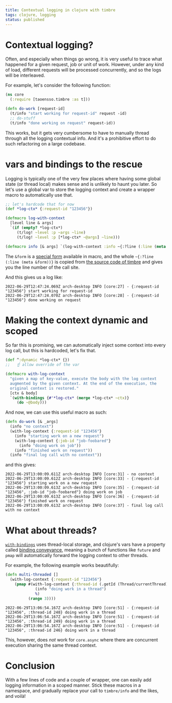 ```yaml
---
title: Contextual logging in clojure with timbre
tags: clojure, logging
status: published
---
```


# Contextual logging?

Often, and especially when things go wrong, it is very useful to trace what happened for a given request, job or unit of work. However, under any kind of load, different requests will be processed concurrently, and so the logs will be interleaved.

For example, let's consider the following function:

```clojure
(ns core
  (:require [taoensso.timbre :as t]))

(defn do-work [request-id]
  (t/info "start working for request-id" request -id)
  ;; do-stuff
  (t/info "done working on request" request-id))
```

This works, but it gets very cumbersome to have to manually thread through all the logging contextual info. And it's a prohibitive effort to do such refactoring on a large codebase.

# vars and bindings to the rescue

Logging is typically one of the very few places where having some global state (or thread local) makes sense and is unlikely to haunt you later. So let's use a global var to store the logging context and create a wrapper macro to automatically use that.

```clojure
;; let's hardcode that for now
(def *log-ctx* {:request-id "123456"})

(defmacro log-with-context
  [level line & args]
  `(if (empty? *log-ctx*)
     (t/log! ~level :p ~args ~line)
     (t/log! ~level :p [*log-ctx* ~@args] ~line)))

(defmacro info [& args] `(log-with-context :info ~{:?line (:line (meta &form))} ~@args))
```
The `&form` is a [special form](https://clojure.org/reference/macros#_special_variables) available in macro, and the whole `~{:?line (:line (meta &form))}` is copied from [the source code of timbre](https://github.com/ptaoussanis/timbre/blob/master/src/taoensso/timbre.cljc#L780) and gives you the line number of the call site.


And this gives us a log like:

```
2022-06-29T12:47:24.069Z arch-desktop INFO [core:27] - {:request-id "123456"} start working for request-id
2022-06-29T12:47:24.070Z arch-desktop INFO [core:28] - {:request-id "123456"} done working on request
```

# Making the context dynamic and scoped

So far this is promising, we can automatically inject some context into every log call, but this is hardcoded, let's fix that.

```clojure
(def ^:dynamic *log-ctx* {})
;;   ☝ allow override of the var

(defmacro with-log-context
  "given a map of key-value, execute the body with the log context
  augmented by the given context. At the end of the execution, the
  original context is restored."
  [ctx & body]
  `(with-bindings {#'*log-ctx* (merge *log-ctx* ~ctx)}
     (do ~@body)))
```

And now, we can use this useful macro as such:

```clojure
(defn do-work [& _args]
  (info "no context")
  (with-log-context {:request-id "123456"}
    (info "starting work on a new request")
    (with-log-context {:job-id "job-foobared"}
      (info "doing work on job"))
    (info "finished work on request"))
  (info "final log call with no context"))
```

and this gives:

```
2022-06-29T13:00:09.611Z arch-desktop INFO [core:31] - no context
2022-06-29T13:00:09.612Z arch-desktop INFO [core:33] - {:request-id "123456"} starting work on a new request
2022-06-29T13:00:09.613Z arch-desktop INFO [core:35] - {:request-id "123456", :job-id "job-foobared"} doing work on job
2022-06-29T13:00:09.613Z arch-desktop INFO [core:36] - {:request-id "123456"} finished work on request
2022-06-29T13:00:09.613Z arch-desktop INFO [core:37] - final log call with no context
```

# What about threads?

[`with-bindings`](https://clojuredocs.org/clojure.core/with-bindings) uses thread-local storage, and clojure's vars have a property called [binding conveyance](https://clojure.org/reference/vars#conveyance), meaning a bunch of functions like `future` and `pmap` will automatically forward the logging context to other threads.

For example, the following example works beautifully:

```clojure
(defn multi-threaded []
  (with-log-context {:request-id "123456"}
    (pmap #(with-log-context {:thread-id (.getId (Thread/currentThread))}
             (info "doing work in a thread")
             %)
          (range 3))))
```

```
2022-06-29T13:06:54.167Z arch-desktop INFO [core:51] - {:request-id "123456", :thread-id 248} doing work in a thread
2022-06-29T13:06:54.167Z arch-desktop INFO [core:51] - {:request-id "123456", :thread-id 249} doing work in a thread
2022-06-29T13:06:54.167Z arch-desktop INFO [core:51] - {:request-id "123456", :thread-id 246} doing work in a thread
```

This, however, does _not_ work for `core.async` where there are concurrent execution sharing the same thread context.


# Conclusion

With a few lines of code and a couple of wrapper, one can easily add logging information in a scoped manner. Stick these macros in a namespace, and gradually replace your call to `timbre/info` and the likes, and voilà!

